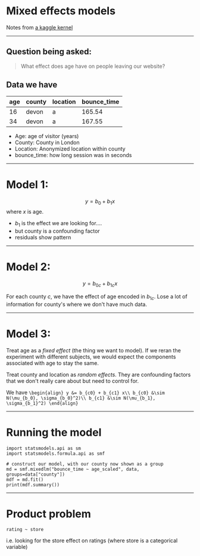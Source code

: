 # Mixed effects models

Notes from [a kaggle kernel](https://www.kaggle.com/ojwatson/mixed-models)

---

## Question being asked:

> What effect does age have on people leaving our website?

## Data we have

| age | county | location | bounce_time |
| --- | --- | --- | --- |
| 16 | devon | a | 165.54 |
| 34 | devon | a | 167.55 |

* Age: age of visitor (years)
* County: County in London
* Location: Anonymized location within county
* bounce_time: how long session was in seconds

---

# Model 1:

$$ y = b_0 + b_1 x $$
where $x$ is age.

- $b_1$ is the effect we are looking for....
- but county is a confounding factor
- residuals show pattern

---

# Model 2:

$$ y = b_{0c} + b_{1c} x$$

For each county $c$, we have the effect of age encoded in $b_{1c}$. Lose a lot of information for county's where we don't have much data.

---

# Model 3:

Treat age as a *fixed effect* (the thing we want to model). If we reran the experiment with different subjects, we would expect the components associated with age to stay the same.

Treat county and location as *random effects*. They are confounding factors that we don't really care about but need to control for.

We have
`\begin{align}
y &= b_{c0} + b_{c1} x\\
b_{c0} &\sim N(\mu_{b_0}, \sigma_{b_0}^2)\\
b_{c1} &\sim N(\mu_{b_1}, \sigma_{b_1}^2)
\end{align}`

---

# Running the model

```
import statsmodels.api as sm
import statsmodels.formula.api as smf

# construct our model, with our county now shown as a group
md = smf.mixedlm("bounce_time ~ age_scaled", data, groups=data["county"])
mdf = md.fit()
print(mdf.summary())
```

---

# Product problem

```
rating ~ store
```

i.e. looking for the store effect on ratings (where store is a categorical variable)
